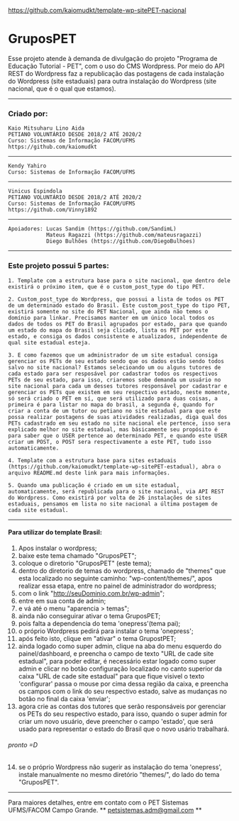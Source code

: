 https://github.com/kaiomudkt/template-wp-sitePET-nacional


# GruposPET 
Esse projeto atende à demanda de divulgação do projeto "Programa de Educação Tutorial - PET", com o uso do CMS Wordpress.
Por meio do API REST do Wordpress faz a republicação das postagens de cada instalação do Wordpress (site estaduais) para outra instalação do Wordpress (site nacional, que é o qual que estamos).
______________________________________________________________________________________________________
### Criado por:
    Kaio Mitsuharu Lino Aida
    PETIANO VOLUNTÁRIO DESDE 2018/2 ATÉ 2020/2
    Curso: Sistemas de Informação FACOM/UFMS
    https://github.com/kaiomudkt
_______________________________________
    Kendy Yahiro
    Curso: Sistemas de Informação FACOM/UFMS
_______________________________________
    Vinicus Espindola
    PETIANO VOLUNTÁRIO DESDE 2018/2 ATÉ 2020/2
    Curso: Sistemas de Informação FACOM/UFMS
    https://github.com/Vinny1892
_______________________________________
    Apoiadores: Lucas Sandim (https://github.com/SandimL)
                Mateus Ragazzi (https://github.com/mateusragazzi)
                Diego Bulhões (https://github.com/DiegoBulhoes)
______________________________________________________________________________________________________

### Este projeto possui 5 partes:

	1. Template com a estrutura base para o site nacional, que dentro dele existirá o próximo item, que é o custom_post_type do tipo PET.

    2. Custom_post_type do Wordpress, que possui a lista de todos os PET de um determinado estado do Brasil. Este custom_post_type do tipo PET, existirá somente no site do PET Nacional, que ainda não temos o domínio para linkar. Precisamos manter em um único local todos os dados de todos os PET do Brasil agrupados por estado, para que quando um estado do mapa do Brasil seja clicado, lista os PET por este estado, e consiga os dados consistente e atualizados, independente de qual site estadual esteja. 
    
    3. E como fazemos que um administrador de um site estadual consiga gerenciar os PETs de seu estado sendo que os dados estão sendo todos salvo no site nacional? Estamos selecioando um ou alguns tutores de cada estado para ser resposável por cadastrar todos os respectivos PETs de seu estado, para isso, criaremos sobe demanda um usuário no site nacional para cada um desses tutores responsável por cadastrar e gerenciar os PETs que existem em seu respectivo estado, neste momente, só será criado o PET em sí, que será utilizado para duas coisas, a primeira é para listar no mapa do brasil, a segunda é, quando for criar a conta de um tutor ou petiano no site estadual para que este possa realizar postagens de suas atividades realizadas, diga qual dos PETs cadastrado em seu estado no site nacional ele pertence, isso sera explicado melhor no site estadual, mas básicamente seu propósito é para saber que o USER pertence ao determinado PET, e quando este USER criar um POST, o POST sera respectivamente a este PET, tudo isso automaticamente.

    4. Template com a estrutura base para sites estaduais (https://github.com/kaiomudkt/template-wp-sitePET-estadual), abra o arquivo README.md deste link para mais informações.

    5. Quando uma publicação é criado em um site estadual, automaticamente, será republicada para o site nacional, via API REST do Wordpress. Como existirá por volta de 26 instalações de sites estaduais, pensamos em lista no site nacional a última postagem de cada site estadual.
______________________________________________________________________________________________________


#### Para utilizar do template Brasil:

1. Apos instalar o wordpress;
2. baixe este tema chamado "GruposPET";
3. coloque o diretorio "GruposPET" (este tema);
4. dentro do diretorio de temas do wordpress, chamado de "themes" que esta localizado no seguinte caminho: "wp-content/themes/", apos realizar essa etapa, entre no painel de administrador do wordpress;
5. com o link "http://seuDominio.com.br/wp-admin";
6. entre em sua conta de admin;
7. e vá até o menu "aparencia > temas";
8. ainda não conseguirar ativar o tema GruposPET;
9. pois falta a dependencia do tema 'onepress'(tema pai);
10. o próprio Wordpress pedirá para instalar o tema 'onepress';
11. após feito isto, clique em "ativar" o tema GrupostPET;
12. ainda logado como super admin, clique na aba do menu esquerdo do painel/dashboard, e preencha o campo de texto "URL de cade site estadual", para poder editar, é necessário estar logado como super admin e clicar no botão configuração localizado no canto superior da caixa "URL de cade site estadual" para que fique visivel o texto 'configurar' passa o mouse por cima dessa região da caixa, e preencha os campos com o link do seu respectivo estado, salve as mudanças no botão no final da caixa 'enviar';
13. agora crie as contas dos tutores que serão responsáveis por gerenciar os PETs do seu respectivo estado, para isso, quando o super admin for criar um novo usuário, deve preencher o campo 'estado', que será usado para representar o estado do Brasil que o novo usário trabalhará.
###### pronto =D
14. se o próprio Wordpress não sugerir as instalação do tema 'onepress',
    instale manualmente no mesmo diretório "themes/", do lado do tema "GruposPET".
______________________________________________________________________________________________________

Para maiores detalhes, entre em contato com o PET Sistemas UFMS/FACOM Campo Grande.
** petsistemas.adm@gmail.com **
